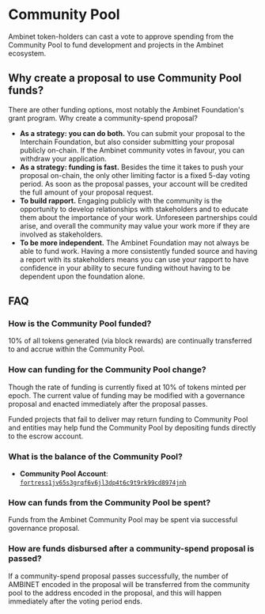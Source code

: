 <!--
order: 5
-->

# Community Pool

Ambinet token-holders can cast a vote to approve spending from the Community Pool to fund development and projects in the
Ambinet ecosystem.

## Why create a proposal to use Community Pool funds?

There are other funding options, most notably the Ambinet Foundation's grant program. Why create a community-spend proposal?

- **As a strategy: you can do both.** You can submit your proposal to the Interchain Foundation, but also consider submitting your proposal publicly on-chain. If the Ambinet community votes in favour, you can withdraw your application.
- **As a strategy: funding is fast.** Besides the time it takes to push your proposal on-chain, the only other limiting factor is a fixed 5-day voting period. As soon as the proposal passes, your account will be credited the full amount of your proposal request.
- **To build rapport.** Engaging publicly with the community is the opportunity to develop relationships with stakeholders and to educate them about the importance of your work. Unforeseen partnerships could arise, and overall the community may value your work more if they are involved as stakeholders.
- **To be more independent.** The Ambinet Foundation may not always be able to fund work. Having a more consistently funded source and having a report with its stakeholders means you can use your rapport to have confidence in your ability to secure funding without having to be dependent upon the foundation alone.

## FAQ

### How is the Community Pool funded?

10% of all tokens generated (via block rewards) are continually transferred to and accrue within the Community Pool.

### How can funding for the Community Pool change?

Though the rate of funding is currently fixed at 10% of tokens minted per epoch. The current value of funding may be modified with a governance proposal and enacted immediately after the proposal passes.

Funded projects that fail to deliver may return funding to Community Pool and entities may help fund the Community Pool by depositing funds directly to the escrow account.

### What is the balance of the Community Pool?

- **Community Pool Account**: [`fortress1jv65s3grqf6v6jl3dp4t6c9t9rk99cd8974jnh`](https://www.mintscan.io/fortress/account/fortress1jv65s3grqf6v6jl3dp4t6c9t9rk99cd8974jnh)

### How can funds from the Community Pool be spent?

Funds from the Ambinet Community Pool may be spent via successful governance proposal.

### How are funds disbursed after a community-spend proposal is passed?

If a community-spend proposal passes successfully, the number of AMBINET encoded in the proposal will be transferred from the community pool to the address encoded in the proposal, and this will happen immediately after the voting period ends.
